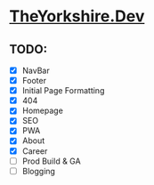 # [TheYorkshire.Dev](https://theyorkshire.dev)

## TODO:
- [x] NavBar
- [x] Footer
- [x] Initial Page Formatting
- [x] 404
- [X] Homepage
- [X] SEO
- [X] PWA
- [X] About
- [X] Career
- [ ] Prod Build & GA
- [ ] Blogging
